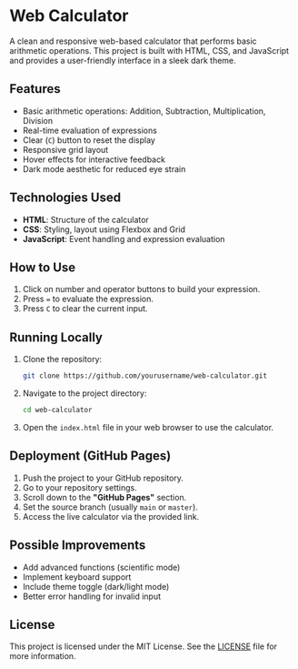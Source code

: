 # Web Calculator

A clean and responsive web-based calculator that performs basic arithmetic operations. This project is built with HTML, CSS, and JavaScript and provides a user-friendly interface in a sleek dark theme.

## Features

* Basic arithmetic operations: Addition, Subtraction, Multiplication, Division
* Real-time evaluation of expressions
* Clear (`C`) button to reset the display
* Responsive grid layout
* Hover effects for interactive feedback
* Dark mode aesthetic for reduced eye strain

## Technologies Used

* **HTML**: Structure of the calculator
* **CSS**: Styling, layout using Flexbox and Grid
* **JavaScript**: Event handling and expression evaluation

## How to Use

1. Click on number and operator buttons to build your expression.
2. Press `=` to evaluate the expression.
3. Press `C` to clear the current input.

## Running Locally

1. Clone the repository:

   ```bash
   git clone https://github.com/yourusername/web-calculator.git
   ```

2. Navigate to the project directory:

   ```bash
   cd web-calculator
   ```

3. Open the `index.html` file in your web browser to use the calculator.

## Deployment (GitHub Pages)

1. Push the project to your GitHub repository.
2. Go to your repository settings.
3. Scroll down to the **"GitHub Pages"** section.
4. Set the source branch (usually `main` or `master`).
5. Access the live calculator via the provided link.

## Possible Improvements

* Add advanced functions (scientific mode)
* Implement keyboard support
* Include theme toggle (dark/light mode)
* Better error handling for invalid input

## License

This project is licensed under the MIT License. See the [LICENSE](LICENSE) file for more information.
